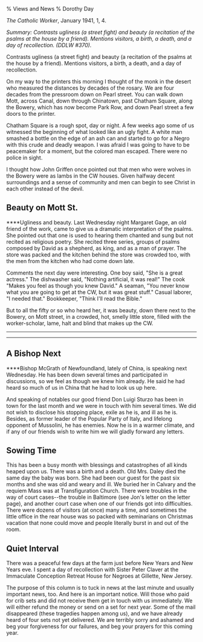 % Views and News
% Dorothy Day

*The Catholic Worker*, January 1941, 1, 4.

*Summary: Contrasts ugliness (a street fight) and beauty (a recitation
of the psalms at the house by a friend). Mentions visitors, a birth, a
death, and a day of recollection. (DDLW \#370).*

Contrasts ugliness (a street fight) and beauty (a recitation of the
psalms at the house by a friend). Mentions visitors, a birth, a death,
and a day of recollection.

On my way to the printers this morning I thought of the monk in the
desert who measured the distances by decades of the rosary. We are four
decades from the pressroom down on Pearl street. You can walk down Mott,
across Canal, down through Chinatown, past Chatham Square, along the
Bowery, which has now become Park Row, and down Pearl street a few doors
to the printer.

Chatham Square is a rough spot, day or night. A few weeks ago some of us
witnessed the beginning of what looked like an ugly fight. A white man
smashed a bottle on the edge of an ash can and started to go for a Negro
with this crude and deadly weapon. I was afraid I was going to have to
be peacemaker for a moment, but the colored man escaped. There were no
police in sight.

I thought how John Griffen once pointed out that men who were wolves in
the Bowery were as lambs in the CW houses. Given halfway decent
surroundings and a sense of community and men can begin to see Christ in
each other instead of the devil.

Beauty on Mott St.
------------------

****Ugliness and beauty. Last Wednesday night Margaret Gage, an old
friend of the work, came to give us a dramatic interpretation of the
psalms. She pointed out that one is used to hearing them chanted and
sung but not recited as religious poetry. She recited three series,
groups of psalms composed by David as a shepherd, as king, and as a man
of prayer. The store was packed and the kitchen behind the store was
crowded too, with the men from the kitchen who had come down late.

Comments the next day were interesting. One boy said, "She is a great
actress." The dishwasher said, "Nothing artificial, it was real!" The
cook "Makes you feel as though you knew David." A seaman, "You never
know what you are going to get at the CW, but it was great stuff."
Casual laborer, "I needed that." Bookkeeper, "Think I'll read the
Bible."

But to all the fifty or so who heard her, it was beauty, down there next
to the Bowery, on Mott street, in a crowded, hot, smelly little store,
filled with the worker-scholar, lame, halt and blind that makes up the
CW.

****

****

A Bishop Next
-------------

****Bishop McGrath of Newfoundland, lately of China, is speaking next
Wednesday. He has been down several times and participated in
discussions, so we feel as though we knew him already. He said he had
heard so much of us in China that he had to look us up here.

And speaking of notables our good friend Don Luigi Sturzo has been in
town for the last month and we were in touch with him several times. We
did not wish to disclose his stopping place, exile as he is, and ill as
he is. Besides, as former leader of the Popular Party of Italy, and
lifelong opponent of Mussolini, he has enemies. Now he is in a warmer
climate, and if any of our friends wish to write him we will gladly
forward any letters.

Sowing Time
-----------

This has been a busy month with blessings and catastrophes of all kinds
heaped upon us. There was a birth and a death. Old Mrs. Daley died the
same day the baby was born. She had been our guest for the past six
months and she was old and weary and ill. We buried her in Calvary and
the requiem Mass was at Transfiguration Church. There were troubles in
the way of court cases--the trouble in Baltimore (see Jon's letter on
the letter page), and another court case when one of our friends got
into difficulties. There were dozens of visitors (at once) many a time,
and sometimes the little office in the rear house was so packed with
seminarians on Christmas vacation that none could move and people
literally burst in and out of the room.

Quiet Interval
--------------

There was a peaceful few days at the farm just before New Years and New
Years eve. I spent a day of recollection with Sister Peter Claver at the
Immaculate Conception Retreat House for Negroes at Gillette, New Jersey.

The purpose of this column is to tuck in news at the last minute and
usually important news, too. And here is an important notice. Will those
who paid for crib sets and did not receive them get in touch with us
immediately. We will either refund the money or send on a set for next
year. Some of the mail disappeared (these tragedies happen among us),
and we have already heard of four sets not yet delivered. We are
terribly sorry and ashamed and beg your forgiveness for our failures,
and beg your prayers for this coming year.
